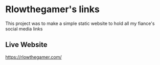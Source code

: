 # **Rlowthegamer's links**
This project was to make a simple static website to hold all my fiance's social media links

## Live Website
https://rlowthegamer.com/
